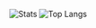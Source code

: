 
![Stats](https://github-readme-stats.vercel.app/api?username=LuK050&count_private=true&theme=github_dark&locale=ru&&hide_border=true&disable_animations=true)
![Top Langs](https://github-readme-stats.vercel.app/api/top-langs/?username=LuK050&count_private=true&locale=ru&theme=github_dark&hide_border=true&layout=compact)

  

